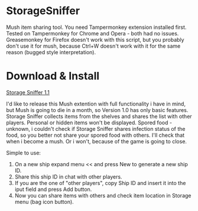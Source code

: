 # StorageSniffer
Mush item sharing tool.
You need Tampermonkey extension installed first. Tested on Tampermonkey for Chrome and Opera - both had no issues. Greasemonkey for Firefox doesn't work with this script, but you probably don't use it for mush, because Ctrl+W doesn't work with it for the same reason (bugged style interpretation).

# Download & Install
<a href="https://github.com/HwangLiu/storagesniffer/raw/main/StorageSniffer_1.1.user.js"> Storage Sniffer 1.1 </a>

I'd like to release this Mush extention with full functionality i have in mind, but Mush is going to die in a month, so Version 1.0 has only basic features.
Storage Sniffer collects items from the shelves and shares the list with other players.
Personal or hidden items won't be displayed.
Spored food - unknown, i couldn't check if Storage Sniffer shares infection status of the food, so you better not share your spored food with others. I'll check that when i become a mush. Or i won't, because of the game is going to close.

Simple to use:
1) On a new ship expand menu << and press New to generate a new ship ID.
2) Share this ship ID in chat with other players.
3) If you are the one of "other players", copy Ship ID and insert it into the iput field and press Add button.
4) Now you can share items with others and check item location in Storage menu (bag icon button).
